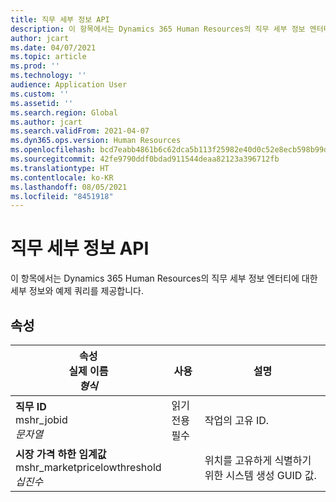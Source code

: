 ```yaml
---
title: 직무 세부 정보 API
description: 이 항목에서는 Dynamics 365 Human Resources의 직무 세부 정보 엔터티에 대한 세부 정보와 예제 쿼리를 제공합니다.
author: jcart
ms.date: 04/07/2021
ms.topic: article
ms.prod: ''
ms.technology: ''
audience: Application User
ms.custom: ''
ms.assetid: ''
ms.search.region: Global
ms.author: jcart
ms.search.validFrom: 2021-04-07
ms.dyn365.ops.version: Human Resources
ms.openlocfilehash: bcd7eabb4861b6c62dca5b113f25982e40d0c52e8ecb598b99d5186317aac504
ms.sourcegitcommit: 42fe9790ddf0bdad911544deaa82123a396712fb
ms.translationtype: HT
ms.contentlocale: ko-KR
ms.lasthandoff: 08/05/2021
ms.locfileid: "8451918"
---
```

# <a name="job-detail-api"></a>직무 세부 정보 API

이 항목에서는 Dynamics 365 Human Resources의 직무 세부 정보 엔터티에 대한 세부 정보와 예제 쿼리를 제공합니다.

## <a name="properties"></a>속성

| 속성<br>**실제 이름**<br>**_형식_** | 사용 | 설명 |
| --- | --- | --- |
| **직무 ID**<br>mshr_jobid<br>*문자열* | 읽기 전용<br>필수 | 작업의 고유 ID. |
| **시장 가격 하한 임계값**<br>mshr_marketpricelowthreshold<br>*십진수* | | 위치를 고유하게 식별하기 위한 시스템 생성 GUID 값.  |
